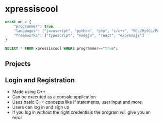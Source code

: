 # xpressiscool
```typescript
const me = {
    "programmer": true,
    "languages": ["javascript", "python", "php", "c/c++", "SQL/MySQL/PostreSQL", "golang", "c#/.net"]
    "frameworks": ["typescript", "nodejs", "react", "expressjs"]
}
```
```SQL
SELECT * FROM xpressiscool WHERE programmer=="true";
```
## Projects
<h2>Login and Registration</h2>
<ul>
    <li>Made using C++</li>
    <li>Can be executed as a console application</li>
    <li>Uses basic C++ concepts like if statements, user input and more</li>
    <li>Users can log in and sign up</li>
    <li>If you log in without the right credentials the program will give you an error</li>
</ul>